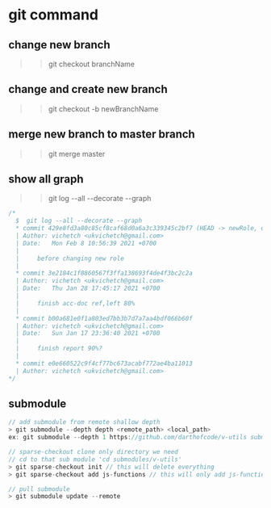 # git command

## change new branch

<!-- if new bran is already existed -->

> > git checkout branchName

## change and create new branch

<!-- if new branch name is not yet existed -->

> > git checkout -b newBranchName

## merge new branch to master branch

<!-- copy all master branch to new branch -->

> > git merge master

## show all graph

> > git log --all --decorate --graph

```javascript
/*
  $  git log --all --decorate --graph
  * commit 429e8fd3a80c85cf8caf68d0a6a3c339345c2bf7 (HEAD -> newRole, origin/master, master)
  | Author: vichetch <ukvichetch@gmail.com>
  | Date:   Mon Feb 8 10:56:39 2021 +0700
  |
  |     before changing new role
  |
  * commit 3e2184c1f8860567f3ffa138693f4de4f3bc2c2a
  | Author: vichetch <ukvichetch@gmail.com>
  | Date:   Thu Jan 28 17:45:17 2021 +0700
  |
  |     finish acc-doc ref,left 80%
  |
  * commit b00a681e0f1a803ed7bb3b7d7a7aa4bdf066b60f
  | Author: vichetch <ukvichetch@gmail.com>
  | Date:   Sun Jan 17 23:36:40 2021 +0700
  |
  |     finish report 90%?
  |
  * commit e0e660522c9f4cf77bc673acabf772ae4ba11013
  | Author: vichetch <ukvichetch@gmail.com>
*/
```

## submodule

```javascript
// add submodule from remote shallow depth
> git submodule --depth depth <remote_path> <local_path>
ex: git submodule --depth 1 https://github.com/darthofcode/v-utils submodules/v-utils

// sparse-checkout clone only directory we need
// cd to that sub module 'cd submodules/v-utils'
> git sparse-checkout init // this will delete everything
> git sparse-checkout add js-functions // this will only add js-functions

// pull submodule
> git submodule update --remote
```
